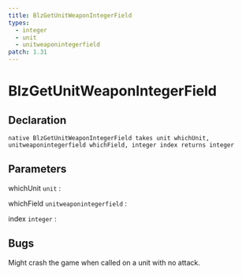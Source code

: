 ```yaml
---
title: BlzGetUnitWeaponIntegerField
types:
  - integer
  - unit
  - unitweaponintegerfield
patch: 1.31
---
```


# BlzGetUnitWeaponIntegerField

## Declaration

```jass
native BlzGetUnitWeaponIntegerField takes unit whichUnit, unitweaponintegerfield whichField, integer index returns integer
```

## Parameters
whichUnit `unit`
: 

whichField `unitweaponintegerfield`
: 

index `integer`
: 

## Bugs 
Might crash the game when called on a unit with no attack.
